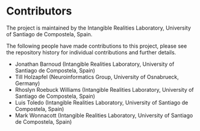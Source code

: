 # Contributors 

The project is maintained by the Intangible Realities Laboratory, University of Santiago de Compostela, Spain.

The following people have made contributions to this project, please see the repository history for individual contributions and further details.

- Jonathan Barnoud (Intangible Realities Laboratory, University of Santiago de Compostela, Spain)
- Till Holzapfel (Neuroinformatics Group, University of Osnabrueck, Germany)
- Rhoslyn Roebuck Williams (Intangible Realities Laboratory, University of Santiago de Compostela, Spain) 
- Luis Toledo (Intangible Realities Laboratory, University of Santiago de Compostela, Spain)
- Mark Wonnacott (Intangible Realities Laboratory, University of Santiago de Compostela, Spain)